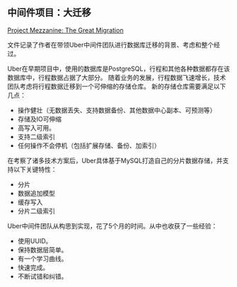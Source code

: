 
## 中间件项目：大迁移

[Project Mezzanine: The Great Migration](https://eng.uber.com/mezzanine-migration/)

文件记录了作者在带领Uber中间件团队进行数据库迁移的背景、考虑和整个经过。

 Uber在早期项目中，使用的数据库是PostgreSQL，行程和其他各种数据都存在该数据库中，行程数据占据了大部分。
 随着业务的发展，行程数据飞速增长，技术团队考虑将行程数据迁移到一个可伸缩的存储仓库。
 新的存储仓库需要满足以下几点：
 * 操作健壮（无数据丢失、支持数据备份、其他数据中心副本、可预测等）
 * 存储及IO可伸缩
 * 高写入可用。
 * 支持二级索引
 * 任何操作不会停机（包括扩展存储、备份、加索引）
 
在考察了诸多技术方案后，Uber具体基于MySQL打造自己的分片数据存储，并支持以下关键特性：
 * 分片
 * 数据追加模型
 * 缓存写入
 * 分片二级索引
 
 Uber中间件团队从构思到实现，花了5个月的时间。从中也收获了一些经验：
 * 使用UUID。
 * 保持数据层简单。
 * 有一个学习曲线。
 * 快速完成。
 * 不断试错和纠错。
 
  

